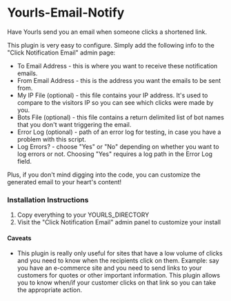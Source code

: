 # Yourls-Email-Notify
Have Yourls send you an email when someone clicks a shortened link.

This plugin is very easy to configure.  Simply add the following info to the "Click Notification Email" admin page:
* To Email Address - this is where you want to receive these notification emails.
* From Email Address - this is the address you want the emails to be sent from.
* My IP File (optional) - this file contains your IP address.  It's used to compare to the visitors IP so you can see which clicks were made by you.
* Bots File (optional) - this file contains a return delimited list of bot names that you don't want triggering the email.
* Error Log (optional) - path of an error log for testing, in case you have a problem with this script.
* Log Errors? - choose "Yes" or "No" depending on whether you want to log errors or not.  Choosing "Yes" requires a log path in the Error Log field.

Plus, if you don't mind digging into the code, you can customize the generated email to your heart's content!

### Installation Instructions

1. Copy everything to your YOURLS_DIRECTORY
2. Visit the "Click Notification Email" admin panel to customize your install

#### Caveats

* This plugin is really only useful for sites that have a low volume of clicks and you need to know when the recipients click on them.  Example: say you have an e-commerce site and you need to send links to your customers for quotes or other important information.  This plugin allows you to know when/if your customer clicks on that link so you can take the appropriate action.
